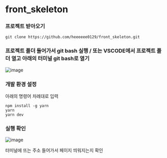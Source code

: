 # front_skeleton

### 프로젝트 받아오기
```
git clone https://github.com/heeeeee0129/front_skeleton.git
```

### 프로젝트 폴더 들어가서 git bash 실행 / 또는 VSCODE에서 프로젝트 폴더 열고 아래의 터미널 git bash로 열기
![image](https://github.com/heeeeee0129/front_skeleton/assets/86648265/0dfe5069-1c22-485e-a9ca-f0de06fbeecd)


### 개발 환경 설정
아래의 명령어 차례대로 입력
```
npm install -g yarn
yarn
yarn dev
```

### 실행 확인
![image](https://github.com/heeeeee0129/front_skeleton/assets/86648265/40b7075b-60f7-4abd-be50-47e9ea296373)

터미널에 뜨는 주소 들어가서 페이지 띄워지는지 확인

